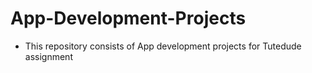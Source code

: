 # App-Development-Projects
- This repository consists of App development projects for Tutedude assignment
